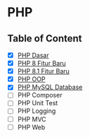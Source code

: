 # PHP

## Table of Content

- [x] [PHP Dasar](PHP%20Dasar.md)
- [x] [PHP 8 Fitur Baru](PHP%208.md)
- [x] [PHP 8.1 Fitur Baru](PHP%208.1.md)
- [x] [PHP OOP](PHP%20OOP.md)
- [x] [PHP MySQL Database](PHP%20MySQL%20Database.md)
- [ ] PHP Composer
- [ ] PHP Unit Test
- [ ] PHP Logging
- [ ] PHP MVC
- [ ] PHP Web